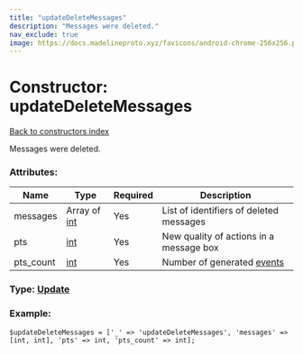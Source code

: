 ```yaml
---
title: "updateDeleteMessages"
description: "Messages were deleted."
nav_exclude: true
image: https://docs.madelineproto.xyz/favicons/android-chrome-256x256.png
---
```

# Constructor: updateDeleteMessages  
[Back to constructors index](/API_docs/constructors/index.html)



Messages were deleted.

### Attributes:

| Name     |    Type       | Required | Description |
|----------|---------------|----------|-------------|
|messages|Array of [int](/API_docs/types/int.html) | Yes|List of identifiers of deleted messages|
|pts|[int](/API_docs/types/int.html) | Yes|New quality of actions in a message box|
|pts\_count|[int](/API_docs/types/int.html) | Yes|Number of generated [events](https://core.telegram.org/api/updates)|



### Type: [Update](/API_docs/types/Update.html)


### Example:

```
$updateDeleteMessages = ['_' => 'updateDeleteMessages', 'messages' => [int, int], 'pts' => int, 'pts_count' => int];
```  
